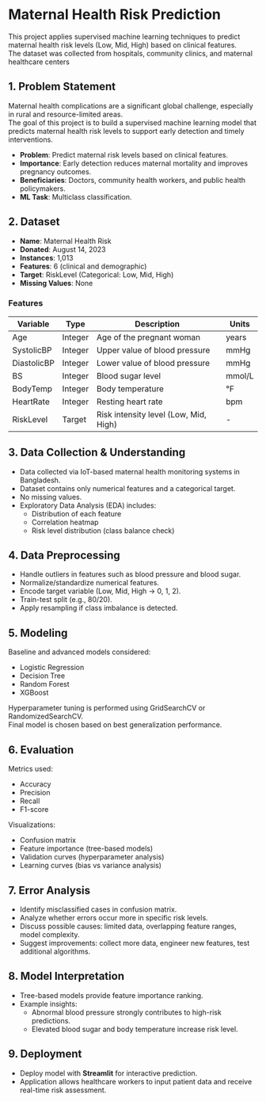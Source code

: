 # Maternal Health Risk Prediction

This project applies supervised machine learning techniques to predict maternal health risk levels (Low, Mid, High) based on clinical features.  
The dataset was collected from hospitals, community clinics, and maternal healthcare centers  

## 1. Problem Statement

Maternal health complications are a significant global challenge, especially in rural and resource-limited areas.  
The goal of this project is to build a supervised machine learning model that predicts maternal health risk levels to support early detection and timely interventions.  

- **Problem**: Predict maternal risk levels based on clinical features.  
- **Importance**: Early detection reduces maternal mortality and improves pregnancy outcomes.  
- **Beneficiaries**: Doctors, community health workers, and public health policymakers.  
- **ML Task**: Multiclass classification.  

## 2. Dataset

- **Name**: Maternal Health Risk  
- **Donated**: August 14, 2023  
- **Instances**: 1,013  
- **Features**: 6 (clinical and demographic)  
- **Target**: RiskLevel (Categorical: Low, Mid, High)  
- **Missing Values**: None  

### Features
| Variable     | Type    | Description                                                                 | Units  |
|--------------|---------|-----------------------------------------------------------------------------|--------|
| Age          | Integer | Age of the pregnant woman                                                  | years  |
| SystolicBP   | Integer | Upper value of blood pressure                                              | mmHg   |
| DiastolicBP  | Integer | Lower value of blood pressure                                              | mmHg   |
| BS           | Integer | Blood sugar level                                                          | mmol/L |
| BodyTemp     | Integer | Body temperature                                                           | °F     |
| HeartRate    | Integer | Resting heart rate                                                         | bpm    |
| RiskLevel    | Target  | Risk intensity level (Low, Mid, High)                                       | -      |



## 3. Data Collection & Understanding

- Data collected via IoT-based maternal health monitoring systems in Bangladesh.  
- Dataset contains only numerical features and a categorical target.  
- No missing values.  
- Exploratory Data Analysis (EDA) includes:  
  - Distribution of each feature  
  - Correlation heatmap  
  - Risk level distribution (class balance check)  



## 4. Data Preprocessing

- Handle outliers in features such as blood pressure and blood sugar.  
- Normalize/standardize numerical features.  
- Encode target variable (Low, Mid, High → 0, 1, 2).  
- Train-test split (e.g., 80/20).  
- Apply resampling if class imbalance is detected.  



## 5. Modeling

Baseline and advanced models considered:  
- Logistic Regression  
- Decision Tree  
- Random Forest  
- XGBoost  

Hyperparameter tuning is performed using GridSearchCV or RandomizedSearchCV.  
Final model is chosen based on best generalization performance.  



## 6. Evaluation

Metrics used:  
- Accuracy  
- Precision  
- Recall  
- F1-score  

Visualizations:  
- Confusion matrix  
- Feature importance (tree-based models)  
- Validation curves (hyperparameter analysis)  
- Learning curves (bias vs variance analysis)  



## 7. Error Analysis

- Identify misclassified cases in confusion matrix.  
- Analyze whether errors occur more in specific risk levels.  
- Discuss possible causes: limited data, overlapping feature ranges, model complexity.  
- Suggest improvements: collect more data, engineer new features, test additional algorithms.  



## 8. Model Interpretation

- Tree-based models provide feature importance ranking.  
- Example insights:  
  - Abnormal blood pressure strongly contributes to high-risk predictions.  
  - Elevated blood sugar and body temperature increase risk level.  



## 9. Deployment

- Deploy model with **Streamlit** for interactive prediction.  
- Application allows healthcare workers to input patient data and receive real-time risk assessment.  

